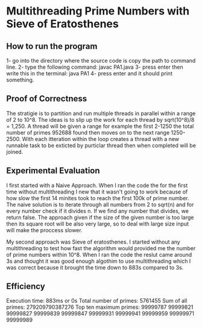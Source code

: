 # Multithreading Prime Numbers with Sieve of Eratosthenes

## How to run the program
1- go into the directory where the source code is copy the path to command line.
2- type the following command: javac PA1.java
3- press enter then write this in the terminal: java PA1
4- press enter and it should print something.

## Proof of Correctness
The stratigie is to partition and run multiple threads in parallel within a range of 2 to 10^8. The ideas is to slip up the work for each thread by sqrt(10^8)/8 = 1,250. A thread will be given a range for example the first 2-1250 the total number of primes 952688 found then moves on to the next range 1250-2500. With each itteration within the loop creates a thread with a new runnable task to be exticted by purticlar thread then when completed will be joined.
  
## Experimental Evaluation

I first started with a Naive Approach. When I ran the code the for the first time without multithreading I new that it wasn't going to work because of how slow the first 14 minites took to reach the first 100k of prime number. The naive solution is to iterate through all numbers from 2 to sqrt(n) and for every number check if it divides n. If we find any number that divides, we return false. The approach given if the size of the given number is too large then its square root will be also very large, so to deal with large size input will make the proccess slower.


My second approach was Sieve of eratosthenes. I started without any multithreading to test how fast the algorithm would provided me the number of prime numbers within 10^8. When I ran the code the reslut came around 3s and thought it was good enough algothim to use multithreading which I was correct because it brought the time down to 883s compared to 3s.

## Efficiency
Execution time: 883ms or 0s Total number of primes: 5761455 Sum of all primes: 279209790387276 Top ten maximum primes: 99999787 99999821 99999827 99999839 99999847 99999931 99999941 99999959 99999971 99999989 
